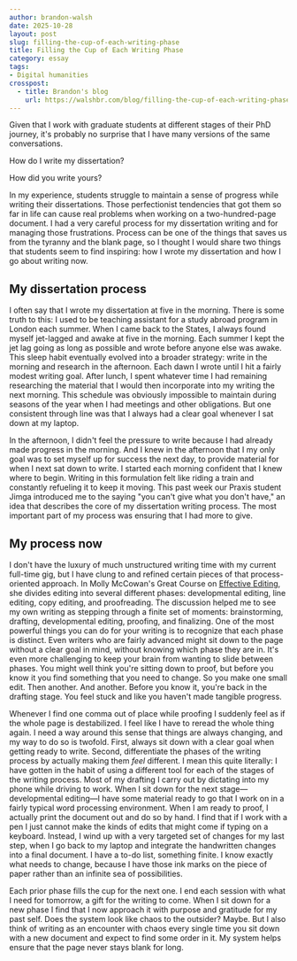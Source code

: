 ```yaml
---
author: brandon-walsh
date: 2025-10-28
layout: post
slug: filling-the-cup-of-each-writing-phase
title: Filling the Cup of Each Writing Phase
category: essay
tags:
- Digital humanities
crosspost:
  - title: Brandon's blog
    url: https://walshbr.com/blog/filling-the-cup-of-each-writing-phase
---
```

Given that I work with graduate students at different stages of their PhD journey, it's probably no surprise that I have many versions of the same conversations.

How do I write my dissertation?

How did you write yours? 

In my experience, students struggle to maintain a sense of progress while writing their dissertations. Those perfectionist tendencies that got them so far in life can cause real problems when working on a two-hundred-page document. I had a very careful process for my dissertation writing and for managing those frustrations. Process can be one of the things that saves us from the tyranny and the blank page, so I thought I would share two things that students seem to find inspiring: how I wrote my dissertation and how I go about writing now. 

## My dissertation process 

I often say that I wrote my dissertation at five in the morning. There is some truth to this: I used to be teaching assistant for a study abroad program in London each summer. When I came back to the States, I always found myself jet-lagged and awake at five in the morning. Each summer I kept the jet lag going as long as possible and wrote before anyone else was awake. This sleep habit eventually evolved into a broader strategy: write in the morning and research in the afternoon. Each dawn I wrote until I hit a fairly modest writing goal. After lunch, I spent whatever time I had remaining researching the material that I would then incorporate into my writing the next morning. This schedule was obviously impossible to maintain during seasons of the year when I had meetings and other obligations. But one consistent through line was that I always had a clear goal whenever I sat down at my laptop.

In the afternoon, I didn't feel the pressure to write because I had already made progress in the morning. And I knew in the afternoon that I my only goal was to set myself up for success the next day, to provide material for when I next sat down to write. I started each morning confident that I knew where to begin. Writing in this formulation felt like riding a train and constantly refueling it to keep it moving. This past week our Praxis student Jimga introduced me to the saying "you can't give what you don't have," an idea that describes the core of my dissertation writing process. The most important part of my process was ensuring that I had more to give. 

## My process now

I don't have the luxury of much unstructured writing time with my current full-time gig, but I have clung to and refined certain pieces of that process-oriented approach. In Molly McCowan's Great Course on [Effective Editing](https://www.thegreatcoursesplus.com/effective-editing-how-to-take-your-writing-to-the-next-level), she divides editing into several different phases: developmental editing, line editing, copy editing, and proofreading. The discussion helped me to see my own writing as stepping through a finite set of moments: brainstorming, drafting, developmental editing, proofing, and finalizing. One of the most powerful things you can do for your writing is to recognize that each phase is distinct. Even writers who are fairly advanced might sit down to the page without a clear goal in mind, without knowing which phase they are in. It's even more challenging to keep your brain from wanting to slide between phases. You might well think you're sitting down to proof, but before you know it you find something that you need to change. So you make one small edit. Then another. And another. Before you know it, you're back in the drafting stage. You feel stuck and like you haven't made tangible progress. 

Whenever I find one comma out of place while proofing I suddenly feel as if the whole page is destabilized. I feel like I have to reread the whole thing again. I need a way around this sense that things are always changing, and my way to do so is twofold. First, always sit down with a clear goal when getting ready to write. Second, differentiate the phases of the writing process by actually making them *feel* different. I mean this quite literally: I have gotten in the habit of using a different tool for each of the stages of the writing process. Most of my drafting I carry out by dictating into my phone while driving to work. When I sit down for the next stage—developmental editing—I have some material ready to go that I work on in a fairly typical word processing environment. When I am ready to proof, I actually print the document out and do so by hand. I find that if I work with a pen I just cannot make the kinds of edits that might come if typing on a keyboard. Instead, I wind up with a very targeted set of changes for my last step, when I go back to my laptop and integrate the handwritten changes into a final document. I have a to-do list, something finite. I know exactly what needs to change, because I have those ink marks on the piece of paper rather than an infinite sea of possibilities. 

Each prior phase fills the cup for the next one. I end each session with what I need for tomorrow, a gift for the writing to come. When I sit down for a new phase I find that I now approach it with purpose and gratitude for my past self. Does the system look like chaos to the outsider? Maybe. But I also think of writing as an encounter with chaos every single time you sit down with a new document and expect to find some order in it. My system helps ensure that the page never stays blank for long. 
